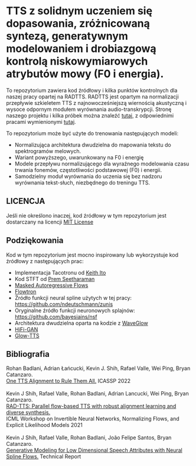 # TTS z solidnym uczeniem się dopasowania, zróżnicowaną syntezą, generatywnym modelowaniem i drobiazgową kontrolą niskowymiarowych atrybutów mowy (F0 i energia).
To repozytorium zawiera kod źródłowy i kilka punktów kontrolnych dla naszej pracy opartej na RADTTS. RADTTS jest opartym na normalizacji przepływie szkieletem TTS z najnowocześniejszą wiernością akustyczną i wysoce odpornym modułem wyrównania audio-transkrypcji. Stronę naszego projektu i kilka próbek można znaleźć [tutaj](https://nv-adlr.github.io/RADTTS), z odpowiednimi pracami wymienionymi [tutaj](#bibliografia).

To repozytorium może być użyte do trenowania następujących modeli:

- Normalizująca architektura dwudzielna do mapowania tekstu do spektrogramów melowych.
- Wariant powyższego, uwarunkowany na F0 i energię
- Modele przepływu normalizującego dla wyraźnego modelowania czasu trwania fonemów, częstotliwości podstawowej (F0) i energii.
- Samodzielny moduł wyrównania do uczenia się bez nadzoru wyrównania tekst-słuch, niezbędnego do treningu TTS.


## LICENCJA
Jeśli nie określono inaczej, kod źródłowy w tym repozytorium jest dostarczany na licencji
[MIT License](LICENSE)

## Podziękowania
Kod w tym repozytorium jest mocno inspirowany lub wykorzystuje kod źródłowy z następujących prac:

- Implementacja Tacotronu od [Keith Ito](https://github.com/keithito/tacotron/)
- Kod STFT od [Prem Seetharaman](https://github.com/pseeth/pytorch-stft)
- [Masked Autoregressive Flows](https://arxiv.org/abs/1705.07057)
- [Flowtron](https://arxiv.org/abs/2005.05957)
- Źródło funkcji neural spline użytych w tej pracy: https://github.com/ndeutschmann/zunis 
- Oryginalne źródło funkcji neuronowych splajnów: https://github.com/bayesiains/nsf 
- Architektura dwudzielna oparta na kodzie z [WaveGlow](https://github.com/NVIDIA/waveglow) 
- [HiFi-GAN](https://github.com/jik876/hifi-gan) 
- [Glow-TTS](https://github.com/jaywalnut310/glow-tts) 

## Bibliografia
Rohan Badlani, Adrian Łańcucki, Kevin J. Shih, Rafael Valle, Wei Ping, Bryan Catanzaro. <br/>[One TTS Alignment to Rule Them All.](https://ieeexplore.ieee.org/abstract/document/9747707) ICASSP 2022
<br/><br/>
Kevin J Shih, Rafael Valle, Rohan Badlani, Adrian Lancucki, Wei Ping, Bryan Catanzaro. <br/>[RAD-TTS: Parallel flow-based TTS with robust alignment learning and diverse synthesis.](https://openreview.net/pdf?id=0NQwnnwAORi)<br/> ICML Workshop on Invertible Neural Networks, Normalizing Flows, and Explicit Likelihood Models 2021
<br/><br/>
Kevin J Shih, Rafael Valle, Rohan Badlani, João Felipe Santos, Bryan Catanzaro.<br/>[Generative Modeling for Low Dimensional Speech Attributes with Neural Spline Flows.](https://arxiv.org/pdf/2203.01786) Technical Report
